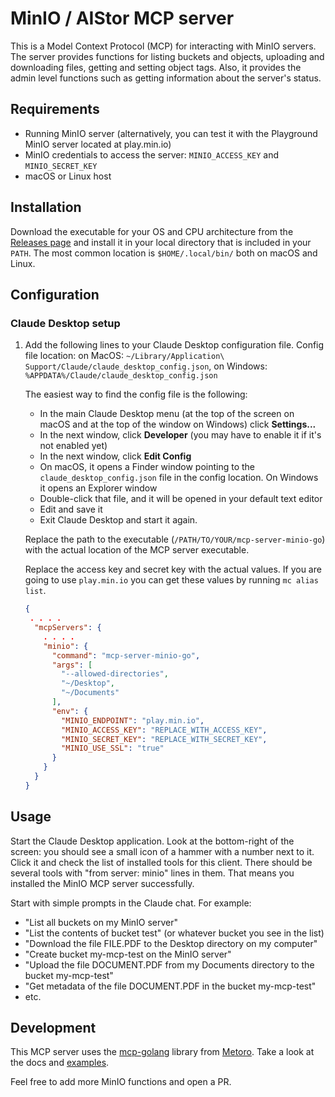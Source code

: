 # MinIO / AIStor MCP server

This is a Model Context Protocol (MCP) for interacting with MinIO servers.
The server provides functions for listing buckets and objects, uploading and downloading files, getting and setting object tags.
Also, it provides the admin level functions such as getting information about the server's status.

## Requirements

- Running MinIO server (alternatively, you can test it with the Playground MinIO server located at play.min.io)
- MinIO credentials to access the server: `MINIO_ACCESS_KEY` and `MINIO_SECRET_KEY`
- macOS or Linux host

## Installation

Download the executable for your OS and CPU architecture from the [Releases page](https://github.com/pavelanni/mcp-server-minio-go/releases) and install it in your local directory that is included in your `PATH`.
The most common location is `$HOME/.local/bin/` both on macOS and Linux.

## Configuration

### Claude Desktop setup

1. Add the following lines to your Claude Desktop configuration file.
   Config file location: on MacOS: `~/Library/Application\ Support/Claude/claude_desktop_config.json`,
   on Windows: `%APPDATA%/Claude/claude_desktop_config.json`

   The easiest way to find the config file is the following:

   - In the main Claude Desktop menu (at the top of the screen on macOS and at the top of the window on Windows) click **Settings...**
   - In the next window, click **Developer** (you may have to enable it if it's not enabled yet)
   - In the next window, click **Edit Config**
   - On macOS, it opens a Finder window pointing to the `claude_desktop_config.json` file in the config location. On Windows it opens an Explorer window
   - Double-click that file, and it will be opened in your default text editor
   - Edit and save it
   - Exit Claude Desktop and start it again.

   Replace the path to the executable (`/PATH/TO/YOUR/mcp-server-minio-go`) with the actual location of the MCP server executable.

   Replace the access key and secret key with the actual values.
   If you are going to use `play.min.io` you can get these values by running `mc alias list`.

   ```json
   {
    . . . .
     "mcpServers": {
       . . . .
       "minio": {
         "command": "mcp-server-minio-go",
         "args": [
           "--allowed-directories",
           "~/Desktop",
           "~/Documents"
         ],
         "env": {
           "MINIO_ENDPOINT": "play.min.io",
           "MINIO_ACCESS_KEY": "REPLACE_WITH_ACCESS_KEY",
           "MINIO_SECRET_KEY": "REPLACE_WITH_SECRET_KEY",
           "MINIO_USE_SSL": "true"
         }
       }
     }
   }
   ```

## Usage

Start the Claude Desktop application. Look at the bottom-right of the screen: you should see a small icon of a hammer with a number next to it.
Click it and check the list of installed tools for this client. There should be several tools with "from server: minio" lines in them.
That means you installed the MinIO MCP server successfully.

Start with simple prompts in the Claude chat. For example:

- "List all buckets on my MinIO server"
- "List the contents of bucket test" (or whatever bucket you see in the list)
- "Download the file FILE.PDF to the Desktop directory on my computer"
- "Create bucket my-mcp-test on the MinIO server"
- "Upload the file DOCUMENT.PDF from my Documents directory to the bucket my-mcp-test"
- "Get metadata of the file DOCUMENT.PDF in the bucket my-mcp-test"
- etc.

## Development

This MCP server uses the [mcp-golang](https://mcpgolang.com/) library from [Metoro](https://metoro.io/).
Take a look at the docs and [examples](https://github.com/metoro-io/mcp-golang/tree/main/examples).

Feel free to add more MinIO functions and open a PR.
